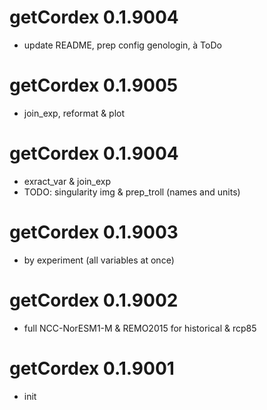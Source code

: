 # getCordex 0.1.9004

- update README, prep config genologin, à ToDo

# getCordex 0.1.9005

- join_exp, reformat & plot

# getCordex 0.1.9004

- exract_var & join_exp
- TODO: singularity img & prep_troll (names and units)

# getCordex 0.1.9003

- by experiment (all variables at once)

# getCordex 0.1.9002

- full NCC-NorESM1-M & REMO2015 for historical & rcp85

# getCordex 0.1.9001

-   init
